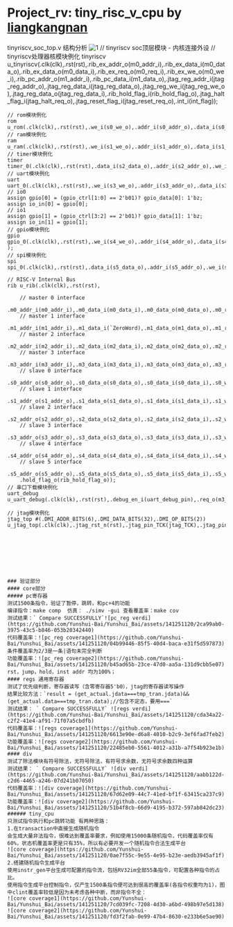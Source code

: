 # Project_rv: tiny_risc_v_cpu by [liangkangnan](https://gitee.com/liangkangnan/tinyriscv)
tinyriscv_soc_top.v 结构分析
![1](https://github.com/Yunshui-Bai/Yunshui_Bai/assets/141251120/53817905-79c6-4746-a64a-d383a0711fe8)
// tinyriscv soc顶层模块 - 内核连接外设
    // tinyriscv处理器核模块例化
    tinyriscv u_tinyriscv(.clk(clk),.rst(rst),.rib_ex_addr_o(m0_addr_i),.rib_ex_data_i(m0_data_o),.rib_ex_data_o(m0_data_i),.rib_ex_req_o(m0_req_i),.rib_ex_we_o(m0_we_i),.rib_pc_addr_o(m1_addr_i),.rib_pc_data_i(m1_data_o),.jtag_reg_addr_i(jtag_reg_addr_o),.jtag_reg_data_i(jtag_reg_data_o),.jtag_reg_we_i(jtag_reg_we_o),.jtag_reg_data_o(jtag_reg_data_i),.rib_hold_flag_i(rib_hold_flag_o),.jtag_halt_flag_i(jtag_halt_req_o),.jtag_reset_flag_i(jtag_reset_req_o),.int_i(int_flag));

    // rom模块例化
    rom u_rom(.clk(clk),.rst(rst),.we_i(s0_we_o),.addr_i(s0_addr_o),.data_i(s0_data_o),.data_o(s0_data_i));
    // ram模块例化
    ram u_ram(.clk(clk),.rst(rst),.we_i(s1_we_o),.addr_i(s1_addr_o),.data_i(s1_data_o),.data_o(s1_data_i));
    // timer模块例化
    timer timer_0(.clk(clk),.rst(rst),.data_i(s2_data_o),.addr_i(s2_addr_o),.we_i(s2_we_o),.data_o(s2_data_i),.int_sig_o(timer0_int));
    // uart模块例化
    uart uart_0(.clk(clk),.rst(rst),.we_i(s3_we_o),.addr_i(s3_addr_o),.data_i(s3_data_o),.data_o(s3_data_i),.tx_pin(uart_tx_pin),.rx_pin(uart_rx_pin));
    // io0
    assign gpio[0] = (gpio_ctrl[1:0] == 2'b01)? gpio_data[0]: 1'bz;
    assign io_in[0] = gpio[0];
    // io1
    assign gpio[1] = (gpio_ctrl[3:2] == 2'b01)? gpio_data[1]: 1'bz;
    assign io_in[1] = gpio[1];
    // gpio模块例化
    gpio gpio_0(.clk(clk),.rst(rst),.we_i(s4_we_o),.addr_i(s4_addr_o),.data_i(s4_data_o),.data_o(s4_data_i),.io_pin_i(io_in),.reg_ctrl(gpio_ctrl),.reg_data(gpio_data)
    );
    // spi模块例化
    spi spi_0(.clk(clk),.rst(rst),.data_i(s5_data_o),.addr_i(s5_addr_o),.we_i(s5_we_o),.data_o(s5_data_i),.spi_mosi(spi_mosi),.spi_miso(spi_miso),.spi_ss(spi_ss),.spi_clk(spi_clk));

    // RISC-V Internal Bus
    rib u_rib(.clk(clk),.rst(rst),

        // master 0 interface
        .m0_addr_i(m0_addr_i),.m0_data_i(m0_data_i),.m0_data_o(m0_data_o),.m0_req_i(m0_req_i),.m0_we_i(m0_we_i),
        // master 1 interface
        .m1_addr_i(m1_addr_i),.m1_data_i(`ZeroWord),.m1_data_o(m1_data_o),.m1_req_i(`RIB_REQ),.m1_we_i(`WriteDisable),
        // master 2 interface
        .m2_addr_i(m2_addr_i),.m2_data_i(m2_data_i),.m2_data_o(m2_data_o),.m2_req_i(m2_req_i),.m2_we_i(m2_we_i),
        // master 3 interface
        .m3_addr_i(m3_addr_i),.m3_data_i(m3_data_i),.m3_data_o(m3_data_o),.m3_req_i(m3_req_i),.m3_we_i(m3_we_i),
        // slave 0 interface
        .s0_addr_o(s0_addr_o),.s0_data_o(s0_data_o),.s0_data_i(s0_data_i),.s0_we_o(s0_we_o),
        // slave 1 interface
        .s1_addr_o(s1_addr_o),.s1_data_o(s1_data_o),.s1_data_i(s1_data_i),.s1_we_o(s1_we_o),
        // slave 2 interface
        .s2_addr_o(s2_addr_o),.s2_data_o(s2_data_o),.s2_data_i(s2_data_i),.s2_we_o(s2_we_o),
        // slave 3 interface
        .s3_addr_o(s3_addr_o),.s3_data_o(s3_data_o),.s3_data_i(s3_data_i),.s3_we_o(s3_we_o),
        // slave 4 interface
        .s4_addr_o(s4_addr_o),.s4_data_o(s4_data_o),.s4_data_i(s4_data_i),.s4_we_o(s4_we_o),
        // slave 5 interface
        .s5_addr_o(s5_addr_o),.s5_data_o(s5_data_o),.s5_data_i(s5_data_i),.s5_we_o(s5_we_o),
        .hold_flag_o(rib_hold_flag_o));
    // 串口下载模块例化
    uart_debug u_uart_debug(.clk(clk),.rst(rst),.debug_en_i(uart_debug_pin),.req_o(m3_req_i),.mem_we_o(m3_we_i),.mem_addr_o(m3_addr_i),.mem_wdata_o(m3_data_i),.mem_rdata_i(m3_data_o));

    // jtag模块例化
    jtag_top #(.DMI_ADDR_BITS(6),.DMI_DATA_BITS(32),.DMI_OP_BITS(2)) u_jtag_top(.clk(clk),.jtag_rst_n(rst),.jtag_pin_TCK(jtag_TCK),.jtag_pin_TMS(jtag_TMS),.jtag_pin_TDI(jtag_TDI),.jtag_pin_TDO(jtag_TDO),.reg_we_o(jtag_reg_we_o),.reg_addr_o(jtag_reg_addr_o),.reg_wdata_o(jtag_reg_data_o),.reg_rdata_i(jtag_reg_data_i),.mem_we_o(m2_we_i),.mem_addr_o(m2_addr_i),.mem_wdata_o(m2_data_i),.mem_rdata_i(m2_data_o),.op_req_o(m2_req_i),.halt_req_o(jtag_halt_req_o),.reset_req_o(jtag_reset_req_o));







```







### 验证部分
#### core部分
##### pc寄存器 
测试1500条指令，验证了暂停，跳转，和pc+4的功能   
编译指令：make comp  仿真： ./simv -gui 查看覆盖率：make cov
测试结果：` Compare SUCCESSFULLY`![pc_reg verdi](https://github.com/Yunshui-Bai/Yunshui_Bai/assets/141251120/2ca99ab0-3975-43c5-b846-053b20342440)
代码覆盖率：![pc_reg coverage1](https://github.com/Yunshui-Bai/Yunshui_Bai/assets/141251120/04b99446-85f5-40d4-baca-e31f5d597873)
条件覆盖率为2/3是一条|语句未完全判断   
功能覆盖率：![pc_reg coverage2](https://github.com/Yunshui-Bai/Yunshui_Bai/assets/141251120/b45ad65b-23ce-47d0-aa5a-131d9cbb5e07)
rst，jump，hold，inst addr 均为100%；   
#### regs 通用寄存器
测试了优先级判断，寄存器读写（含零寄存器5'b0），jtag的寄存器读写操作     
结果比较方法：`result = (get_actual.jdata===tmp_tran.jdata)&&(get_actual.data===tmp_tran.data);//包含不定态，要用===`    
测试结果： ` Compare SUCCESSFULLY` ![regs verdi](https://github.com/Yunshui-Bai/Yunshui_Bai/assets/141251120/cda34a22-c2f2-41e4-af91-71f07a5cbdfb)
代码覆盖率：![regs coverage1](https://github.com/Yunshui-Bai/Yunshui_Bai/assets/141251120/6613e90e-d6a8-4010-b2c9-3ef6fad7feb2)
功能覆盖率：![regs coverage2](https://github.com/Yunshui-Bai/Yunshui_Bai/assets/141251120/22485eb0-5561-4012-a31b-a7f54b923e1b)
#### div
测试了除法模块有符号除法，无符号除法，有符号求余数，无符号求余数四种运算
测试结果： ` Compare SUCCESSFULLY` ![div verdi](https://github.com/Yunshui-Bai/Yunshui_Bai/assets/141251120/aabb122d-c2d6-4465-a246-07d241b07050)
代码覆盖率：![div coverage](https://github.com/Yunshui-Bai/Yunshui_Bai/assets/141251120/67d62e09-44c7-41ed-bf1f-63415ca237c9)
功能覆盖率：![div coverage2](https://github.com/Yunshui-Bai/Yunshui_Bai/assets/141251120/51b4f8cb-66d9-4195-b372-597ab842dc23)
###### tiny_cpu
只测试指令执行和pc跳转功能 有两种思路：    
1.在transaction中直接生成随机指令      
会生成大量非法指令，很难达到覆盖率要求，例如使用15000条随机指令，代码覆盖率仅有60%，状态机覆盖率更是只有35%，所以有必要开发一个随机指令合法生成平台    
![core coverage](https://github.com/Yunshui-Bai/Yunshui_Bai/assets/141251120/0ae7f55c-9e55-4e95-b23e-aedb3945af1f)
2.搭建随机指令生成平台
使用instr_gen平台生成可配置的指令流，包括RV32im全部55条指令，可配置各种指令的占比。     
使用指令生成平台控制指令，仅产生1500条指令便可达到很高的覆盖率(各指令权重均为1)，图中clint覆盖率较低是因为未考虑各种中断，而非指令不全：    
![core coverage1](https://github.com/Yunshui-Bai/Yunshui_Bai/assets/141251120/7cd039fc-7208-4d30-a6bd-498b97e5d138)
![core coverage2](https://github.com/Yunshui-Bai/Yunshui_Bai/assets/141251120/fd3f2fab-0e99-47b4-8630-e233b6e5ae90)















